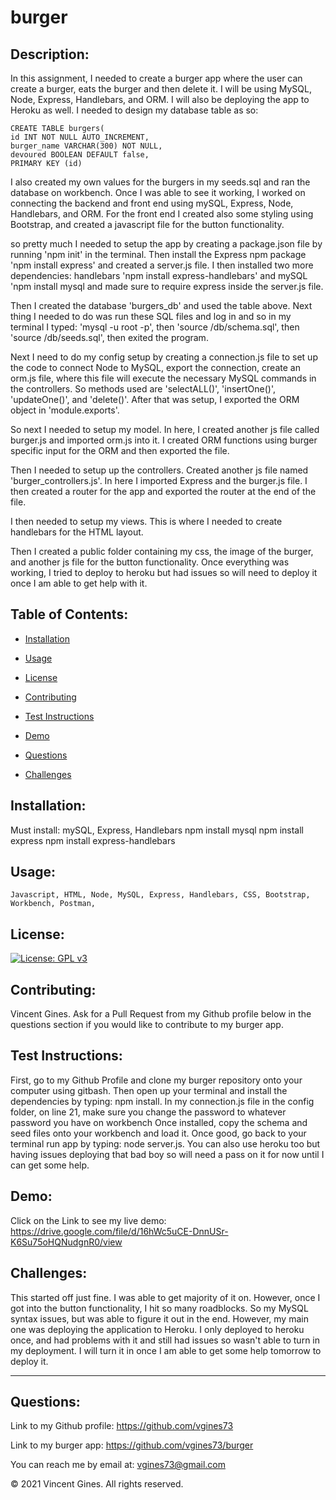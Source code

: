 # burger

## Description:
In this assignment, I needed to create a burger app where the user can create a burger, eats the burger and then delete it. I will be using MySQL, Node, Express, Handlebars, and ORM. I will also be deploying the app to Heroku as well. I needed to design my database table as so: 

    CREATE TABLE burgers(
    id INT NOT NULL AUTO_INCREMENT,
    burger_name VARCHAR(300) NOT NULL,
    devoured BOOLEAN DEFAULT false,
    PRIMARY KEY (id)

I also created my own values for the burgers in my seeds.sql and ran the database on workbench. Once I was able to see it working, I worked on connecting the backend and front end using mySQL, Express, Node, Handlebars, and ORM. For the front end I created also some styling using Bootstrap, and created a javascript file for the button functionality. 

so pretty much I needed to setup the app by creating a package.json file by running 'npm init' in the terminal. Then install the Express npm package 'npm install express' and created a server.js file. I then installed two more dependencies: handlebars 'npm install express-handlebars' and mySQL 'npm install mysql and made sure to require express inside the server.js file.

Then I created the database 'burgers_db' and used the table above. Next thing I needed to do was run these SQL files and log in and so in my terminal I typed: 'mysql -u root -p', then 'source /db/schema.sql', then 'source /db/seeds.sql', then exited the program.

Next I need to do my config setup by creating a connection.js file to set up the code to connect Node to MySQL, export the connection, create an orm.js file, where this file will execute the necessary MySQL commands in the controllers. So methods used are 'selectALL()', 'insertOne()', 'updateOne()', and 'delete()'. After that was setup, I exported the ORM object in 'module.exports'.

So next I needed to setup my model. In here, I created another js file called burger.js and imported orm.js into it. I created ORM functions using burger specific input for the ORM and then exported the file.

Then I needed to setup up the controllers. Created another js file named 'burger_controllers.js'.  In here I imported Express and the burger.js file. I then created a router for the app and exported the router at the end of the file.

I then needed to setup my views. This is where I needed to create handlebars for the HTML layout. 

Then I created a public folder containing my css, the image of the burger, and another js file for the button functionality. Once everything was working, I tried to deploy to heroku but had issues so will need to deploy it once I am able to get help with it. 

## Table of Contents:

* [Installation](#Installation)

* [Usage](#Usage)

* [License](#License)

* [Contributing](#Contributing)

* [Test Instructions](#Test-Instructions)

* [Demo](#Demo)

* [Questions](#Questions)

* [Challenges](#Challenges)

## Installation:
Must install: mySQL, Express, Handlebars
    npm install mysql
    npm install express
    npm install express-handlebars

## Usage:
    Javascript, HTML, Node, MySQL, Express, Handlebars, CSS, Bootstrap, Workbench, Postman, 

## License: 
[![License: GPL v3](https://img.shields.io/badge/License-GPLv3-blue.svg)](https://www.gnu.org/licenses/gpl-3.0)

## Contributing: 
Vincent Gines. Ask for a Pull Request from my Github profile below in the questions section if you would like to contribute to my burger app.

## Test Instructions:
First, go to my Github Profile and clone my burger repository onto your computer using gitbash. Then open up your terminal and install the dependencies by typing: npm install. In my connection.js file in the config folder, on line 21, make sure you change the password to whatever password you have on workbench  Once installed, copy the schema and seed files onto your workbench and load it. Once good, go back to your terminal run app by typing: node server.js. You can also use heroku too but having issues deploying that bad boy so will need a pass on it for now until I can get some help. 

## Demo:
Click on the Link to see my live demo: https://drive.google.com/file/d/16hWc5uCE-DnnUSr-K6Su75oHQNudgnR0/view

## Challenges: 
This started off just fine. I was able to get majority of it on. However, once I got into the button functionality, I hit so many roadblocks. So my MySQL syntax issues, but was able to figure it out in the end. However, my main one was deploying the application to Heroku.  I only deployed to heroku once, and had problems with it and still had issues so wasn't able to turn in my deployment. I will turn it in once I am able to get some help tomorrow to deploy it.

---
## Questions:

Link to my Github profile: https://github.com/vgines73

Link to my burger app: https://github.com/vgines73/burger

You can reach me by email at: vgines73@gmail.com

© 2021 Vincent Gines. All rights reserved. 
